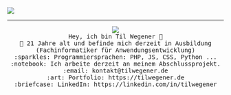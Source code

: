 
<img src="https://raw.githubusercontent.com/tilwegener/README/master/GitHub.png"/>
 <hr></hr>
<p align="center">
  <img align="center" src="https://raw.githubusercontent.com/tilwegener/tilwegener/master/wave.gif"/> <br>
  <samp>
    Hey, ich bin Til Wegener 👋 <br>
    🏫 21 Jahre alt und befinde mich derzeit in Ausbildung (Fachinformatiker für Anwendungsentwicklung) <br>
    :sparkles: Programmiersprachen: PHP, JS, CSS, Python ... <br>
    :notebook: Ich arbeite derzeit an meinem Abschlussprojekt.  <br>
    :email:	kontakt@tilwegener.de <br>
    :art: Portfolio: https://tilwegener.de <br>
    :briefcase: LinkedIn: https://linkedin.com/in/tilwegener <br>
  </samp>
</p>

